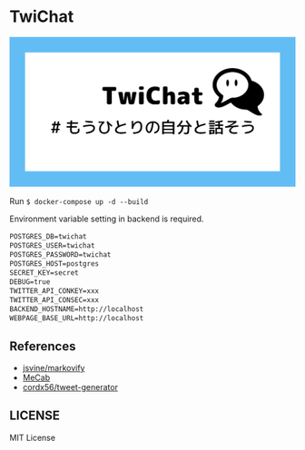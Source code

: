 # TwiChat
![](./web/public/images/og_image.png)

Run `$ docker-compose up -d --build`

Environment variable setting in backend is required.
```
POSTGRES_DB=twichat
POSTGRES_USER=twichat
POSTGRES_PASSWORD=twichat
POSTGRES_HOST=postgres
SECRET_KEY=secret
DEBUG=true
TWITTER_API_CONKEY=xxx
TWITTER_API_CONSEC=xxx
BACKEND_HOSTNAME=http://localhost
WEBPAGE_BASE_URL=http://localhost
```

## References
- [jsvine/markovify](https://github.com/jsvine/markovify)
- [MeCab](https://taku910.github.io/mecab)
- [cordx56/tweet-generator](https://github.com/cordx56/tweet-generator)

## LICENSE
MIT License
